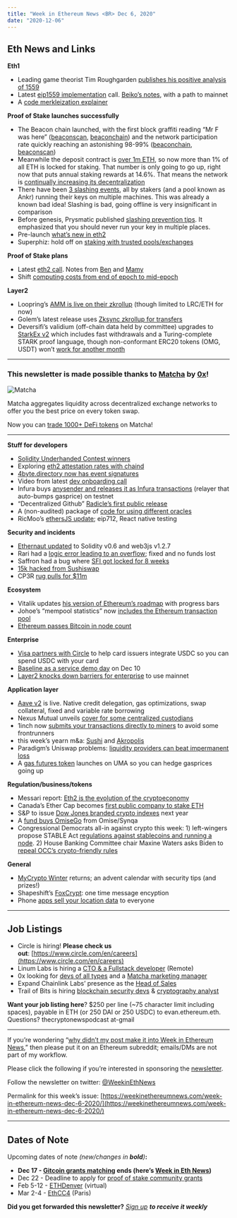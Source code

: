 ```yaml
---
title: "Week in Ethereum News <BR> Dec 6, 2020"
date: "2020-12-06"
---
```


## **Eth News and Links**

**Eth1**

- Leading game theorist Tim Roughgarden [publishes his positive analysis of 1559](http://timroughgarden.org/papers/eip1559.pdf)
- Latest [eip1559 implementation](https://www.youtube.com/watch?v=dopljpI59Rw&feature=youtu.be) call. [Beiko’s notes](https://twitter.com/TimBeiko/status/1334571129671806976), with a path to mainnet
- A [code merkleization explainer](https://blog.ethereum.org/2020/11/30/the-1x-files-code-merkleization/)

**Proof of Stake launches successfully**

- The Beacon chain launched, with the first block graffiti reading “Mr F was here” ([beaconscan](https://beaconscan.com/slot/1), [beaconchain](https://beaconcha.in/block/1)) and the network participation rate quickly reaching an astonishing 98-99% ([beaconchain](https://beaconcha.in/charts/participation_rate), [beaconscan](https://beaconscan.com/stat/networkparticipation))
- Meanwhile the deposit contract is [over 1m ETH](https://etherchain.org/account/0x00000000219ab540356cbb839cbe05303d7705fa), so now more than 1% of all ETH is locked for staking. That number is only going to go up, right now that puts annual staking rewards at 14.6%. That means the network is [continually increasing its decentralization](https://twitter.com/VitalikButerin/status/1333738057162362880)
- There have been [3 slashing events](https://twitter.com/benjaminion_xyz/status/1334881186003492864), all by stakers (and a pool known as Ankr) running their keys on multiple machines. This was already a known bad idea! Slashing is bad, going offline is very insignificant in comparison
- Before genesis, Prysmatic published [slashing prevention tips](https://medium.com/prysmatic-labs/eth2-slashing-prevention-tips-f6faa5025f50). It emphasized that you should never run your key in multiple places.
- Pre-launch [what’s new in eth2](https://hackmd.io/@benjaminion/eth2_news/https%3A%2F%2Fhackmd.io%2F%40benjaminion%2Fwnie2_201130)
- Superphiz: hold off on [staking with trusted pools/exchanges](https://www.youtube.com/watch?v=qh4q8B2GSds&feature=youtu.be)

**Proof of Stake plans**

- Latest [eth2 call](https://youtu.be/8mE--yxMZtk?t=23). Notes from [Ben](https://hackmd.io/@benjaminion/SJphODIiv) and [Mamy](https://gist.github.com/mratsim/d35a5171c52d3b998b492e9512f6cee7)
- Shift [computing costs from end of epoch to mid-epoch](https://hackmd.io/@HWeNw8hNRimMm2m2GH56Cw/HkTzLKOov)

**Layer2**

- Loopring’s [AMM is live on their zkrollup](https://medium.com/loopring-protocol/looprings-zkrollup-amm-is-live-2f8251cd0fcd) (though limited to LRC/ETH for now)
- Golem’s latest release uses [Zksync zkrollup for transfers](https://blog.golemproject.net/new-golem-alpha-iii-reveal/)
- Deversifi’s validium (off-chain data held by committee) upgrades to [StarkEx v2](https://medium.com/starkware/starkex-2-0-is-now-live-on-mainnet-d8768b860bd4) which includes fast withdrawals and a Turing-complete STARK proof language, though non-conformant ERC20 tokens (OMG, USDT) won’t [work for another month](https://blog.deversifi.com/a-tale-of-intrigue-non-standard-erc20-tokens-and-platform-upgrades/)

* * *

### **This newsletter is made possible thanks to [Matcha](https://matcha.xyz/?id=wien) by [0x](https://0x.org/)!**

![Matcha](https://weekinethereumnews.com/wp-content/uploads/2020/06/matcha-avatar.png)

Matcha aggregates liquidity across decentralized exchange networks to offer you the best price on every token swap. 

Now you can [trade 1000+ DeFi tokens](https://matcha.xyz/?id=wien) on Matcha!

* * *

**Stuff for developers**

- [Solidity Underhanded Contest winners](https://blog.soliditylang.org/2020/12/03/solidity-underhanded-contest-winners/)
- Exploring [eth2 attestation rates with chaind](https://www.symphonious.net/2020/12/04/exploring-eth2-attestation-inclusion-rates-with-chaind/)
- [4byte.directory now has event signatures](https://www.4byte.directory/event-signatures/)
- Video from latest [dev onboarding call](https://www.youtube.com/watch?v=ipFJeK0M5ks&feature=youtu.be)
- Infura buys [anysender and releases it as Infura transactions](https://blog.infura.io/announcing-our-acquisition-of-any-sender-and-the-alpha-release-of-infura-transactions) (relayer that auto-bumps gasprice) on testnet
- “Decentralized Github” [Radicle’s first public release](https://twitter.com/radicle/status/1333403629961797635)
- A (non-audited) package of [code for using different oracles](https://www.npmjs.com/package/usm-oracles)
- RicMoo’s [ethersJS update](https://blog.ricmoo.com/highlights-ethers-js-december-2020-2e2db8bc800a); eip712, React native testing

**Security and incidents**

- [Ethernaut updated](https://ethernaut.openzeppelin.com/) to Solidity v0.6 and web3js v1.2.7
- Rari had a [logic error leading to an overflow](https://medium.com/rari-capital/rari-capital-11-29-2020-bug-resolved-and-deployed-acaecc6a313b); fixed and no funds lost
- Saffron had a bug where [SFI got locked for 8 weeks](https://medium.com/saffron-finance/saffron-epoch-1-recovery-d10b84c95940)
- [15k hacked from Sushiswap](https://rekt.ghost.io/sushiswap-saved-0xmaki-speaks-out/)
- CP3R [rug pulls for $11m](https://rekt.ghost.io/deathbed-confessions-c3pr/)

**Ecosystem**

- Vitalik updates [his version of Ethereum’s roadmap](https://twitter.com/VitalikButerin/status/1333922620857745408) with progress bars
- Johoe’s “mempool statistics” now [includes the Ethereum transaction pool](https://jochen-hoenicke.de/queue/#2,24h)
- [Ethereum passes Bitcoin in node count](https://twitter.com/etherchain_org/status/1333173744089640960)

**Enterprise**

- [Visa partners with Circle](https://www.forbes.com/sites/michaeldelcastillo/2020/12/02/visa-partners-with-ethereum-digital-dollar-startup-that-raised-271-million/) to help card issuers integrate USDC so you can spend USDC with your card
- [Baseline as a service demo day](https://medium.com/unibrightio/baseline-as-a-service-demo-day-b5ceb2fadb8d) on Dec 10
- [Layer2 knocks down barriers for enterprise](https://entethalliance.org/how-ethereum-layer-2-scaling-solutions-address-barriers-to-enterprises-building-on-mainnet/) to use mainnet

**Application layer**

- [Aave v2](https://medium.com/aave/the-aave-protocol-v2-f06f299cee04) is live. Native credit delegation, gas optimizations, swap collateral, fixed and variable rate borrowing
- Nexus Mutual unveils [cover for some centralized custodians](https://medium.com/nexus-mutual/custody-cover-is-now-live-7737c45367b8)
- 1inch now [submits your transactions directly to miners](https://twitter.com/1inchExchange/status/1334992381242961930) to avoid some frontrunners
- this week’s yearn m&a: [Sushi](https://medium.com/iearn/yearn-x-sushi-%E8%A1%8C%E3%81%A3%E3%81%A6%E3%81%8D%E3%81%BE%E3%81%99-41b2f78b62e9) and [Akropolis](https://medium.com/iearn/%CE%BC%CE%B1-%CF%84%CE%BF%CE%BD-%CE%B4%CE%B9%CE%B1-yearn-x-akropolis-16f5351af35e)
- Paradigm’s Uniswap problems: [liquidity providers can beat impermanent loss](https://research.paradigm.xyz/uniswaps-alchemy)
- A [gas futures token](https://medium.com/uma-project/ulabs-gas-futures-token-9f51682778dd) launches on UMA so you can hedge gasprices going up

**Regulation/business/tokens**

- Messari report: [Eth2 is the evolution of the cryptoeconomy](https://twitter.com/RyanWatkins_/status/1334327593827504130)
- Canada’s Ether Cap becomes [first public company to stake ETH](https://www.businesswire.com/news/home/20201201005696/en/Ether-Capital-Corporation-Announces-Initial-Commitment-to-Staking-on-Ethereum-2.0)
- S&P to issue [Dow Jones branded crypto indexes](https://www.spglobal.com/spdji/en/corporate-news/article/sp-dow-jones-indices-builds-crypto-indexing-capabilities-with-lukka/) next year
- A [fund buys OmiseGo](https://gbv.capital/gbv-omg-synqa/) from Omise/Synqa
- Congressional Democrats all-in against crypto this week: 1) left-wingers propose STABLE Act [regulations against stablecoins and running a node](https://tlaib.house.gov/media/press-releases/tlaib-garcia-and-lynch-stableact). 2) House Banking Committee chair Maxine Waters asks Biden to [repeal OCC’s crypto-friendly rules](https://financialservices.house.gov/uploadedfiles/120420_cmw_ltr_to_biden.pdf)

**General**

- [MyCrypto Winter](https://winter.mycrypto.com/) returns; an advent calendar with security tips (and prizes!)
- Shapeshift’s [FoxCrypt](https://foxcry.pt/): one time message encyption
- Phone [apps sell your location data](https://www.vice.com/en/article/epdpdm/ice-dhs-fbi-location-data-venntel-apps) to everyone

* * *

## **Job Listings**

- Circle is hiring! **Please check us out**: [https://www.circle.com/en/careers](https://www.circle.com/en/careers)
- Linum Labs is hiring a [CTO & a Fullstack developer](https://angel.co/company/linum-labs/jobs) (Remote)
- 0x looking for [devs of all types](https://0x.org/about/jobs) and a [Matcha marketing manager](https://boards.greenhouse.io/0x/jobs/4923909002)
- Expand Chainlink Labs’ presence as the [Head of Sales](https://jobs.lever.co/chainlink/6bb12110-439a-4033-9b7c-d5e0baaf33ed?lever-origin=applied&lever-source%5B%5D=Week%20in%20Ethereum)
- Trail of Bits is hiring [blockchain security devs](https://jobs.lever.co/trailofbits/4f459855-3299-462f-9e73-299a840d5baf) & [cryptography analyst](https://jobs.lever.co/trailofbits/56af8506-3205-4c7b-b28d-ba8292bd1a47)

**Want your job listing here**? $250 per line (~75 character limit including spaces), payable in ETH (or 250 DAI or 250 USDC) to evan.ethereum.eth. Questions? thecryptonewspodcast at-gmail

* * *

If you’re wondering “[why didn’t my post make it into Week in Ethereum News](https://www.evanvanness.com/post/179914035841/why-didnt-my-post-make-the-newsletter),” then please put it on an Ethereum subreddit; emails/DMs are not part of my workflow.

Please click the following if you’re interested in sponsoring the [newsletter](https://www.evanvanness.com/post/625741875743227904/evan-is-live-on-balancer).

Follow the newsletter on twitter: [@WeekinEthNews](https://twitter.com/WeekInEthNews)

Permalink for this week’s issue: [https://weekinethereumnews.com/week-in-ethereum-news-dec-6-2020/](https://weekinethereumnews.com/week-in-ethereum-news-dec-6-2020/)

* * *

## **Dates of Note**

Upcoming dates of note _(_new/changes in **bold**_)_**:**

- **Dec 17 - [Gitcoin grants matching](https://gitcoin.co/grants) ends (here’s [Week in Eth News](https://gitcoin.co/grants/237/week-in-ethereum-news))**
- Dec 22 - Deadline to apply for [proof of stake community grants](https://ethereum.org/en/eth2/get-involved/staking-community-grants/)
- Feb 5-12 - [ETHDenver](https://twitter.com/EthereumDenver/status/1328367230707396609) (virtual)
- Mar 2-4 - [EthCC4](https://ethcc.io/) (Paris)

**Did you get forwarded this newsletter?** _[Sign up](https://weekinethereum.substack.com/subscribe#about) **to receive it weekly**_
